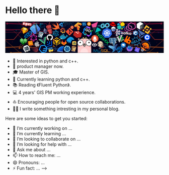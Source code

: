 # Hello there 👋

![](https://github.com/Danielsweety/Danielsweety/blob/main/icon/header_1.png)
 

* 🧐   Interested in python and c++.
* 💼   product manager now.
* 🎓   Master of GIS.
* 🌱   Currently learning python and c++.
* 📚   Reading 《Fluent Python》.
* 💻   4 years' GIS PM working experience.
* ⛵   Encouraging people for open source collaborations.
* ✍🏻   I write something intresting in my personal blog.



Here are some ideas to get you started:

- 🔭 I’m currently working on ...
- 🌱 I’m currently learning ...
- 👯 I’m looking to collaborate on ...
- 🤔 I’m looking for help with ...
- 💬 Ask me about ...
- 📫 How to reach me: ...
- 😄 Pronouns: ...
- ⚡ Fun fact: ...
-->

